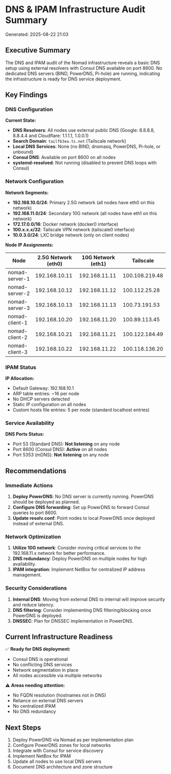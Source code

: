 # DNS & IPAM Infrastructure Audit Summary

Generated: 2025-08-22 21:03

## Executive Summary

The DNS and IPAM audit of the Nomad infrastructure reveals a basic DNS setup using external resolvers with Consul DNS available on port 8600. No dedicated DNS servers (BIND, PowerDNS, Pi-hole) are running, indicating the infrastructure is ready for DNS service deployment.

## Key Findings

### DNS Configuration

**Current State:**

- **DNS Resolvers**: All nodes use external public DNS (Google: 8.8.8.8, 8.8.4.4 and Cloudflare: 1.1.1.1, 1.0.0.1)
- **Search Domain**: `tailfb3ea.ts.net` (Tailscale network)
- **Local DNS Services**: None (no BIND, dnsmasq, PowerDNS, Pi-hole, or unbound)
- **Consul DNS**: Available on port 8600 on all nodes
- **systemd-resolved**: Not running (disabled to prevent DNS loops with Consul)

### Network Configuration

**Network Segments:**

- **192.168.10.0/24**: Primary 2.5G network (all nodes have eth0 on this network)
- **192.168.11.0/24**: Secondary 10G network (all nodes have eth1 on this network)
- **172.17.0.0/16**: Docker network (docker0 interface)
- **100.x.x.x/32**: Tailscale VPN network (tailscale0 interface)
- **10.0.3.0/24**: LXC bridge network (only on client nodes)

**Node IP Assignments:**

| Node | 2.5G Network (eth0) | 10G Network (eth1) | Tailscale |
|------|-------------------|------------------|-----------|
| nomad-server-1 | 192.168.10.11 | 192.168.11.11 | 100.108.219.48 |
| nomad-server-2 | 192.168.10.12 | 192.168.11.12 | 100.112.25.28 |
| nomad-server-3 | 192.168.10.13 | 192.168.11.13 | 100.73.191.53 |
| nomad-client-1 | 192.168.10.20 | 192.168.11.20 | 100.89.113.45 |
| nomad-client-2 | 192.168.10.21 | 192.168.11.21 | 100.122.184.49 |
| nomad-client-3 | 192.168.10.22 | 192.168.11.22 | 100.118.136.20 |

### IPAM Status

**IP Allocation:**

- Default Gateway: 192.168.10.1
- ARP table entries: ~16 per node
- No DHCP servers detected
- Static IP configuration on all nodes
- Custom hosts file entries: 5 per node (standard localhost entries)

### Service Availability

**DNS Ports Status:**

- Port 53 (Standard DNS): **Not listening** on any node
- Port 8600 (Consul DNS): **Active** on all nodes
- Port 5353 (mDNS): **Not listening** on any node

## Recommendations

### Immediate Actions

1. **Deploy PowerDNS**: No DNS server is currently running. PowerDNS should be deployed as planned.
2. **Configure DNS forwarding**: Set up PowerDNS to forward Consul queries to port 8600.
3. **Update resolv.conf**: Point nodes to local PowerDNS once deployed instead of external DNS.

### Network Optimization

1. **Utilize 10G network**: Consider moving critical services to the 192.168.11.x network for better performance.
2. **DNS redundancy**: Deploy PowerDNS on multiple nodes for high availability.
3. **IPAM integration**: Implement NetBox for centralized IP address management.

### Security Considerations

1. **Internal DNS**: Moving from external DNS to internal will improve security and reduce latency.
2. **DNS filtering**: Consider implementing DNS filtering/blocking once PowerDNS is deployed.
3. **DNSSEC**: Plan for DNSSEC implementation in PowerDNS.

## Current Infrastructure Readiness

✅ **Ready for DNS deployment:**

- Consul DNS is operational
- No conflicting DNS services
- Network segmentation in place
- All nodes accessible via multiple networks

⚠️ **Areas needing attention:**

- No FQDN resolution (hostnames not in DNS)
- Reliance on external DNS servers
- No centralized IPAM
- No DNS redundancy

## Next Steps

1. Deploy PowerDNS via Nomad as per implementation plan
2. Configure PowerDNS zones for local networks
3. Integrate with Consul for service discovery
4. Implement NetBox for IPAM
5. Update all nodes to use local DNS servers
6. Document DNS architecture and zone structure
